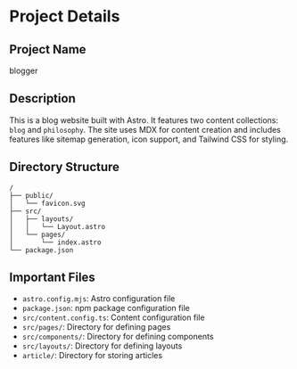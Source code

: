 # Project Details

## Project Name

blogger

## Description

This is a blog website built with Astro. It features two content collections: `blog` and `philosophy`. The site uses MDX for content creation and includes features like sitemap generation, icon support, and Tailwind CSS for styling.

## Directory Structure

```text
/
├── public/
│   └── favicon.svg
├── src/
│   ├── layouts/
│   │   └── Layout.astro
│   └── pages/
│       └── index.astro
└── package.json
```

## Important Files

*   `astro.config.mjs`: Astro configuration file
*   `package.json`: npm package configuration file
*   `src/content.config.ts`: Content configuration file
*   `src/pages/`: Directory for defining pages
*   `src/components/`: Directory for defining components
*   `src/layouts/`: Directory for defining layouts
*   `article/`: Directory for storing articles
